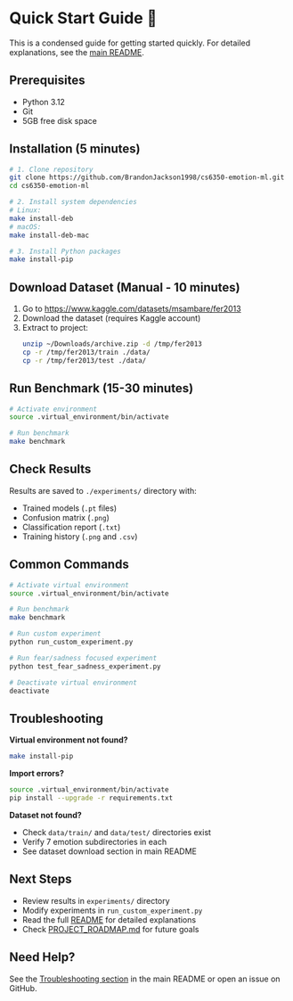 # Quick Start Guide 🚀

This is a condensed guide for getting started quickly. For detailed explanations, see the [main README](README.md).

## Prerequisites

- Python 3.12
- Git
- 5GB free disk space

## Installation (5 minutes)

```bash
# 1. Clone repository
git clone https://github.com/BrandonJackson1998/cs6350-emotion-ml.git
cd cs6350-emotion-ml

# 2. Install system dependencies
# Linux:
make install-deb
# macOS:
make install-deb-mac

# 3. Install Python packages
make install-pip
```

## Download Dataset (Manual - 10 minutes)

1. Go to https://www.kaggle.com/datasets/msambare/fer2013
2. Download the dataset (requires Kaggle account)
3. Extract to project:
   ```bash
   unzip ~/Downloads/archive.zip -d /tmp/fer2013
   cp -r /tmp/fer2013/train ./data/
   cp -r /tmp/fer2013/test ./data/
   ```

## Run Benchmark (15-30 minutes)

```bash
# Activate environment
source .virtual_environment/bin/activate

# Run benchmark
make benchmark
```

## Check Results

Results are saved to `./experiments/` directory with:
- Trained models (`.pt` files)
- Confusion matrix (`.png`)
- Classification report (`.txt`)
- Training history (`.png` and `.csv`)

## Common Commands

```bash
# Activate virtual environment
source .virtual_environment/bin/activate

# Run benchmark
make benchmark

# Run custom experiment
python run_custom_experiment.py

# Run fear/sadness focused experiment
python test_fear_sadness_experiment.py

# Deactivate virtual environment
deactivate
```

## Troubleshooting

**Virtual environment not found?**
```bash
make install-pip
```

**Import errors?**
```bash
source .virtual_environment/bin/activate
pip install --upgrade -r requirements.txt
```

**Dataset not found?**
- Check `data/train/` and `data/test/` directories exist
- Verify 7 emotion subdirectories in each
- See dataset download section in main README

## Next Steps

- Review results in `experiments/` directory
- Modify experiments in `run_custom_experiment.py`
- Read the full [README](README.md) for detailed explanations
- Check [PROJECT_ROADMAP.md](PROJECT_ROADMAP.md) for future goals

## Need Help?

See the [Troubleshooting section](README.md#-troubleshooting) in the main README or open an issue on GitHub.
